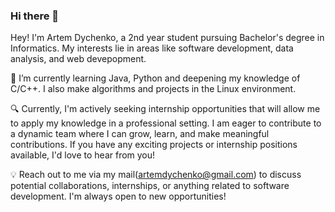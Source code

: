### Hi there 👋

Hey! I'm Artem Dychenko, a 2nd year student pursuing Bachelor's degree in Informatics. My interests lie in areas like software development, data analysis, and web devepopment.

🌱 I’m currently learning Java, Python and deepening my knowledge of C/C++. I also make algorithms and projects in the Linux environment.


🔍 Currently, I'm actively seeking internship opportunities that will allow me to apply my knowledge in a professional setting. I am eager to contribute to a dynamic team where I can grow, learn, and make meaningful contributions. If you have any exciting projects or internship positions available, I'd love to hear from you!


💡 Reach out to me via my mail(artemdychenko@gmail.com) to discuss potential collaborations, internships, or anything related to software development. I'm always open to new opportunities!
